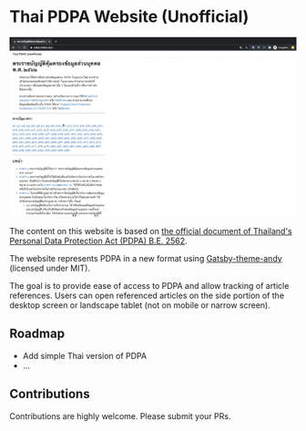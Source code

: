 # Thai PDPA Website (Unofficial)

![Scree Capture](screen-capture.gif)

The content on this website is based on [the official document of Thailand's Personal Data Protection Act (PDPA) B.E. 2562](http://www.ratchakitcha.soc.go.th/DATA/PDF/2562/A/069/T_0052.PDF).

The website represents PDPA in a new format using [Gatsby-theme-andy](https://github.com/aravindballa/gatsby-theme-andy) (licensed under MIT).

The goal is to provide ease of access to PDPA and allow tracking of article references. Users can open referenced articles on the side portion of the desktop screen or landscape tablet (not on mobile or narrow screen).

## Roadmap

- Add simple Thai version of PDPA
- ...

## Contributions

Contributions are highly welcome. Please submit your PRs.

